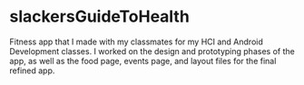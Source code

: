 # slackersGuideToHealth
Fitness app that I made with my classmates for my HCI and Android Development classes. I worked on the design and prototyping phases of the app, as well as the food page, events page, and layout files for the final refined app.
